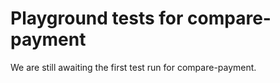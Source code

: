 # Playground tests for compare-payment
We are still awaiting the first test run for compare-payment.
